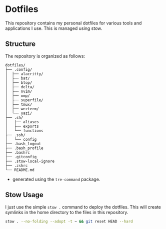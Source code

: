# Dotfiles

This repository contains my personal dotfiles for various tools and applications I use. This is managed using stow.

## Structure

The repository is organized as follows:

```plaintext
dotfiles/
├── .config/
│  ├── alacritty/
│  ├── bat/
│  ├── btop/
│  ├── delta/
│  ├── nvim/
│  ├── omp/
│  ├── superfile/
│  ├── tmux/
│  ├── wezterm/
│  └── yazi/
├── .sh/
│   ├── aliases
│   ├── exports
│   └── functions
├── .ssh/
│   └── config
├── .bash_logout
├── .bash_profile
├── .bashrc
├── .gitconfig
├── .stow-local-ignore
├── .zshrc
└── README.md
```

- generated using the `tre-command` package.

## Stow Usage

I just use the simple `stow .` command to deploy the dotfiles. This will create symlinks in the home directory to the files in this repository.

```sh
stow . --no-folding --adopt -t ~ && git reset HEAD --hard
```
